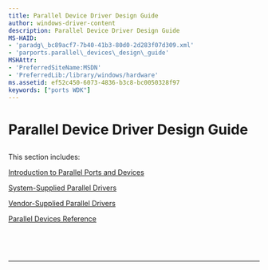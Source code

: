 ```yaml
---
title: Parallel Device Driver Design Guide
author: windows-driver-content
description: Parallel Device Driver Design Guide
MS-HAID:
- 'paradg\_bc89acf7-7b40-41b3-80d0-2d283f07d309.xml'
- 'parports.parallel\_devices\_design\_guide'
MSHAttr:
- 'PreferredSiteName:MSDN'
- 'PreferredLib:/library/windows/hardware'
ms.assetid: ef52c450-6073-4836-b3c8-bc0050328f97
keywords: ["ports WDK"]
---
```


# Parallel Device Driver Design Guide


## <a href="" id="ddk-design-guide-para-kg"></a>


This section includes:

[Introduction to Parallel Ports and Devices](introduction-to-parallel-ports-and-devices.md)

[System-Supplied Parallel Drivers](system-supplied-parallel-drivers.md)

[Vendor-Supplied Parallel Drivers](vendor-supplied-parallel-drivers.md)

[Parallel Devices Reference](https://msdn.microsoft.com/library/windows/hardware/ff544269)

 

 


--------------------


